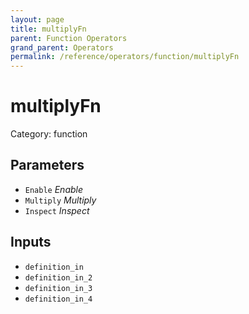 ```yaml
---
layout: page
title: multiplyFn
parent: Function Operators
grand_parent: Operators
permalink: /reference/operators/function/multiplyFn
---
```


# multiplyFn

Category: function



## Parameters

* `Enable` *Enable*
* `Multiply` *Multiply*
* `Inspect` *Inspect*

## Inputs

* `definition_in`
* `definition_in_2`
* `definition_in_3`
* `definition_in_4`